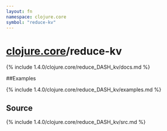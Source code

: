 ```yaml
---
layout: fn
namespace: clojure.core
symbol: "reduce-kv"
---
```


# [clojure.core](../)/reduce-kv

{% include 1.4.0/clojure.core/reduce_DASH_kv/docs.md %}

##Examples

{% include 1.4.0/clojure.core/reduce_DASH_kv/examples.md %}
## Source
{% include 1.4.0/clojure.core/reduce_DASH_kv/src.md %}

